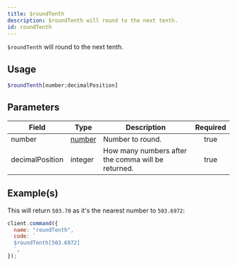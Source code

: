 ```yaml
---
title: $roundTenth
description: $roundTenth will round to the next tenth.
id: roundTenth
---
```


`$roundTenth` will round to the next tenth.

## Usage

```php
$roundTenth[number;decimalPosition]
```

## Parameters

| Field           | Type                                                                                              | Description                                        | Required |
| --------------- | ------------------------------------------------------------------------------------------------- | -------------------------------------------------- | :------: |
| number          | [number](https://developer.mozilla.org/en-US/docs/Web/JavaScript/Reference/Global_Objects/Number) | Number to round.                                   |   true   |
| decimalPosition | integer                                                                                           | How many numbers after the comma will be returned. |   true   |

## Example(s)

This will return `503.70` as it's the nearest number to `503.6972`:

```javascript
client.command({
  name: "roundTenth",
  code: `
  $roundTenth[503.6972]
  `,
});
```
